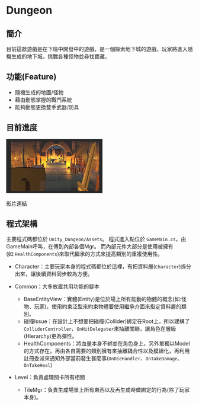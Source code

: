 # Dungeon

## 簡介
目前這款遊戲是在下班中開發中的遊戲，是一個探索地下城的遊戲，玩家將進入隨機生成的地下城，挑戰各種怪物並尋找寶藏。


## 功能(Feature)
- 隨機生成的地圖/怪物
- 藉由動態掌握的戰鬥系統
- 能夠動態更換雙手武器/防具


## 目前進度

![](https://raw.githubusercontent.com/Cyi0310/Dungeon/main/ReadMeUse/Dev/Dev_Dungeon.gif)

[影片連結](https://youtu.be/cWJmQqwcewQ)

## 程式架構
主要程式碼都位於 `Unity_Dungeon/Assets`。
程式進入點位於 `GameMain.cs`，由GameMain呼叫，在傳到內部各個Mgr。
而內部元件大部分是使用被擁有(如:`HealthComponents`)來取代繼承的方式來提高類別的重複使用性。

- Character：主要玩家本身的程式碼都位於這裡，有把資料層(`Character`)拆分出來，讓後續資料同步較為方便。

- Common：大多放置共用功能的腳本
  - BaseEntityView：實體(Entity)是位於場上所有能動的物體的概念(如:怪物、玩家)，使用約束泛型來約束物體要使用繼承介面來指定資料層的類別。
  - 碰撞Issue：在設計上不想要把碰撞(Collider)綁定在Root上，所以建構了`ColliderController`、`OnHitDelegater`來抽離關聯，讓角色在層級(Hierarchy)更為彈性。
  - HealthComponents：將血量本身不綁並在角色身上，另外單獨以Model的方式存在，再由各自需要的類別擁有來抽離耦合性以及模組化，再利用註冊委派來通知外部當前發生甚麼事(`OnDieHandler`、`OnTakeDamage`、`OnTakeHeal`)
  
- Level：負責處理關卡所有相關
  - TileMgr：負責生成場景上所有東西以及再生成時做綁定的行為(除了玩家本身)。
